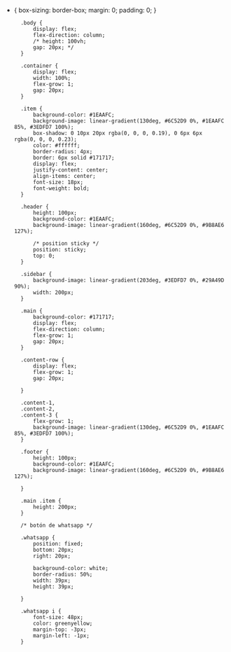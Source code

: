 * {
            box-sizing: border-box;
            margin: 0;
            padding: 0;
        }

        .body {
            display: flex;
            flex-direction: column;
            /* height: 100vh;
            gap: 20px; */
        }

        .container {
            display: flex;
            width: 100%;
            flex-grow: 1;
            gap: 20px;
        }

        .item {
            background-color: #1EAAFC;
            background-image: linear-gradient(130deg, #6C52D9 0%, #1EAAFC 85%, #3EDFD7 100%);
            box-shadow: 0 10px 20px rgba(0, 0, 0, 0.19), 0 6px 6px rgba(0, 0, 0, 0.23);
            color: #ffffff;
            border-radius: 4px;
            border: 6px solid #171717;
            display: flex;
            justify-content: center;
            align-items: center;
            font-size: 18px;
            font-weight: bold;
        }

        .header {
            height: 100px;
            background-color: #1EAAFC;
            background-image: linear-gradient(160deg, #6C52D9 0%, #9B8AE6 127%);

            /* position sticky */
            position: sticky;
            top: 0;
        }

        .sidebar {
            background-image: linear-gradient(203deg, #3EDFD7 0%, #29A49D 90%);
            width: 200px;
        }

        .main {
            background-color: #171717;
            display: flex;
            flex-direction: column;
            flex-grow: 1;
            gap: 20px;
        }

        .content-row {
            display: flex;
            flex-grow: 1;
            gap: 20px;

        }

        .content-1,
        .content-2,
        .content-3 {
            flex-grow: 1;
            background-image: linear-gradient(130deg, #6C52D9 0%, #1EAAFC 85%, #3EDFD7 100%);
        }

        .footer {
            height: 100px;
            background-color: #1EAAFC;
            background-image: linear-gradient(160deg, #6C52D9 0%, #9B8AE6 127%);

        }

        .main .item {
            height: 200px;
        }

        /* botón de whatsapp */

        .whatsapp {
            position: fixed;
            bottom: 20px;
            right: 20px;

            background-color: white;
            border-radius: 50%;
            width: 39px;
            height: 39px;

        }

        .whatsapp i {
            font-size: 48px;
            color: greenyellow;
            margin-top: -3px;
            margin-left: -1px;
        }